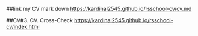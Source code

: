 ##link my CV mark down
https://kardinal2545.github.io/rsschool-cv/cv.md

##CV#3. CV. Cross-Check
https://kardinal2545.github.io/rsschool-cv/index.html



